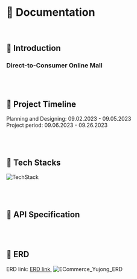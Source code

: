 # 📝 Documentation

<br>

## 📌 Introduction

### Direct-to-Consumer Online Mall

</br>

<br>

## 📌 Project Timeline

Planning and Designing: 09.02.2023 - 09.05.2023
<br>
Project period: 09.06.2023 - 09.26.2023

</br>

<br>

## 📌 Tech Stacks

![TechStack](https://github.com/cracker321/ECommerce_Yujong/assets/98802354/6fc2e5c8-e74a-4048-aade-f8e6e4384475)

</br>

<br>

## 📌 API Specification

</br>

<br>

## 📌 ERD

ERD link: <a href =  "https://dbdiagram.io/d/65115beeffbf5169f06f100c" target="_blank">ERD link </a>
![ECommerce_Yujong_ERD](https://github.com/cracker321/ECommerce_Yujong/assets/98802354/90f81ff7-bfa1-4e54-bf84-1314b27c3f0d)

</br>
